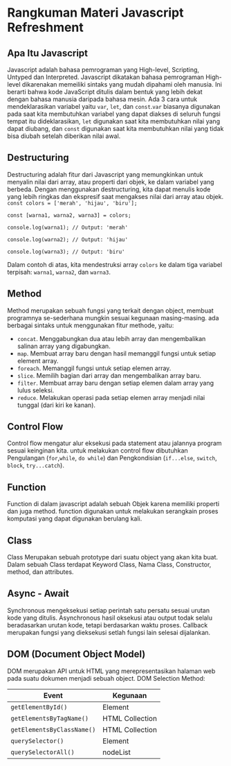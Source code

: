 # Rangkuman Materi Javascript Refreshment

## Apa Itu Javascript
Javascript adalah bahasa pemrograman yang High-level, Scripting, Untyped dan Interpreted. Javascript dikatakan bahasa pemrograman High-level dikarenakan memeiliki sintaks yang mudah dipahami oleh manusia. Ini berarti bahwa kode JavaScript ditulis dalam bentuk yang lebih dekat dengan bahasa manusia daripada bahasa mesin. Ada 3 cara untuk mendeklarasikan variabel yaitu `var`, `let`, dan `const`.`var` biasanya digunakan pada saat kita membutuhkan variabel yang dapat diakses di seluruh fungsi tempat itu dideklarasikan, `let` digunakan saat kita membutuhkan nilai yang dapat diubang, dan `const` digunakan saat kita membutuhkan nilai yang tidak bisa diubah setelah diberikan nilai awal.

## Destructuring
Destructuring adalah fitur dari Javascript yang memungkinkan untuk menyalin nilai dari array, atau properti dari objek, ke dalam variabel yang berbeda. Dengan menggunakan destructuring, kita dapat menulis kode yang lebih ringkas dan ekspresif saat mengakses nilai dari array atau objek.
`const colors = ['merah', 'hijau', 'biru'];`

`const [warna1, warna2, warna3] = colors;`

`console.log(warna1); // Output: 'merah'`

`console.log(warna2); // Output: 'hijau'`

`console.log(warna3); // Output: 'biru'`

Dalam contoh di atas, kita mendestruksi array `colors` ke dalam tiga variabel terpisah: `warna1`, `warna2`, dan `warna3`.

## Method
Method merupakan sebuah fungsi yang terkait dengan object, membuat programnya se-sederhana mungkin sesuai kegunaan masing-masing. ada berbagai sintaks untuk menggunakan fitur methode, yaitu:
- `concat`. Menggabungkan dua atau lebih array dan mengembalikan salinan array yang digabungkan.
- `map`. Membuat array baru dengan hasil memanggil fungsi untuk setiap element array.
- `foreach`. Memanggil fungsi untuk setiap elemen array.
- `slice`. Memilih bagian dari array dan mengembalikan array baru.
- `filter`. Membuat array baru dengan setiap elemen dalam array yang lulus seleksi.
- `reduce`. Melakukan operasi pada setiap elemen array menjadi nilai tunggal (dari kiri ke kanan).

## Control Flow
Control flow mengatur alur eksekusi pada statement atau jalannya program sesuai keinginan kita. untuk melakukan control flow dibutuhkan Pengulangan (`for`,`while`, `do while`) dan Pengkondisian (`if...else`, `switch`, `block`, `try...catch`). 

## Function
Function di dalam javascript adalah sebuah Objek karena memiliki properti dan juga method. function digunakan untuk melakukan serangkain proses komputasi yang dapat digunakan berulang kali.

## Class
Class Merupakan sebuah prototype dari suatu object yang akan kita buat. Dalam sebuah Class terdapat Keyword Class, Nama Class, Constructor, method, dan attributes.

## Async - Await
Synchronous mengeksekusi setiap perintah satu persatu sesuai urutan kode yang ditulis. Asynchronous hasil oksekusi atau output todak selalu beradasarkan urutan kode,  tetapi berdasarkan waktu proses. Callback merupakan fungsi yang dieksekusi setlah fungsi lain selesai dijalankan.

## DOM (Document Object Model)
DOM merupakan API untuk HTML  yang merepresentasikan halaman web pada suatu dokumen menjadi sebuah object. DOM Selection Method:

| Event  | Kegunaan |
| ------------- | ------------- |
| `getElementById()` | Element |
| `getElementsByTagName()` | HTML Collection |
| `getElementsByClassName()` | HTML Collection |
| `querySelector()` | Element |
| `querySelectorAll()` | nodeList |

